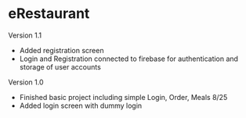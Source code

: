 # eRestaurant
Version 1.1
- Added registration screen
- Login and Registration connected to firebase for authentication and storage of user accounts

Version 1.0
- Finished basic project including simple Login, Order, Meals 8/25
- Added login screen with dummy login
